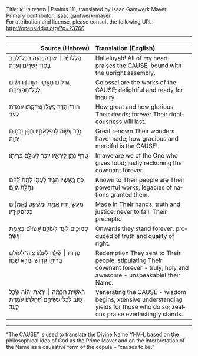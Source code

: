 <html>
<head></head>
<body>
Title: תהלים קי״א | Psalms 111, translated by Isaac Gantwerk Mayer<br />
Primary contributor: isaac.gantwerk-mayer<br />
For attribution and license, please consult the following URL: <a href="http://opensiddur.org/?p=23760">http://opensiddur.org/?p=23760</a>
<p />
<hr />

<table style="margin-left: auto;margin-right: auto;" class="draggable">
<thead><tr><th id="x" style="text-align: right;">Source (Hebrew)</th><th style="text-align: left;">Translation (English)</th></tr></thead>
<tbody>
<tr><td style="vertical-align:top;" width="46%">
<div class="liturgy" lang="he">
הַ֥לְלוּ יָ֨הּ ׀ 
אוֹדֶ֣ה יְ֭הוָה בְּכָל־לֵבָ֑ב 
בְּס֖וֹד יְשָׁרִ֣ים וְעֵדָֽה׃
</span></div></td>
 
<td style="vertical-align:top;" width="53%">
<div class="english" lang="en">
Halleluyah!
All of my heart praises the <span style="text-transform: uppercase;">Cause</span>;
bound with the upright assembly.
</div></td></tr>


<tr><td style="vertical-align:top;" width="46%">
<div class="liturgy" lang="he">
גְּ֭דֹלִים מַעֲשֵׂ֣י יְהוָ֑ה 
דְּ֝רוּשִׁ֗ים לְכָל־חֶפְצֵיהֶֽם׃
</span></div></td>
 
<td style="vertical-align:top;" width="53%">
<div class="english" lang="en">
Colossal are the works of the <span style="text-transform: uppercase;">Cause</span>;
delightful and ready for inquiry.
</div></td></tr>


<tr><td style="vertical-align:top;" width="46%">
<div class="liturgy" lang="he">
הוֹד־וְהָדָ֥ר פָּֽעֳל֑וֹ 
וְ֝צִדְקָת֗וֹ עֹמֶ֥דֶת לָעַֽד׃
</span></div></td>
 
<td style="vertical-align:top;" width="53%">
<div class="english" lang="en">
How great and how glorious Their deeds;
forever Their righteousness will last.
</div></td></tr>


<tr><td style="vertical-align:top;" width="46%">
<div class="liturgy" lang="he">
זֵ֣כֶר עָ֭שָׂה לְנִפְלְאֹתָ֑יו 
חַנּ֖וּן וְרַח֣וּם יְהוָֽה׃
</span></div></td>
 
<td style="vertical-align:top;" width="53%">
<div class="english" lang="en">
Great renown Their wonders have made;
how gracious and merciful is the <span style="text-transform: uppercase;">Cause</span>!
</div></td></tr>


<tr><td style="vertical-align:top;" width="46%">
<div class="liturgy" lang="he">
טֶ֭רֶף נָתַ֣ן לִֽירֵאָ֑יו 
יִזְכֹּ֖ר לְעוֹלָ֣ם בְּרִיתֽוֹ׃
</span></div></td>
 
<td style="vertical-align:top;" width="53%">
<div class="english" lang="en">
In awe are we of the One who gives food;
justly reckoning the covenant forever.
</div></td></tr>


<tr><td style="vertical-align:top;" width="46%">
<div class="liturgy" lang="he">
כֹּ֣חַ מַ֭עֲשָׂיו הִגִּ֣יד לְעַמּ֑וֹ 
לָתֵ֥ת לָ֝הֶ֗ם נַחֲלַ֥ת גּוֹיִֽם׃
</span></div></td>
 
<td style="vertical-align:top;" width="53%">
<div class="english" lang="en">
Known to Their people are Their powerful works;
legacies of nations granted them.
</div></td></tr>


<tr><td style="vertical-align:top;" width="46%">
<div class="liturgy" lang="he">
מַעֲשֵׂ֣י יָ֭דָיו אֱמֶ֣ת וּמִשְׁפָּ֑ט 
נֶ֝אֱמָנִ֗ים כָּל־פִּקּוּדָֽיו׃
</span></div></td>
 
<td style="vertical-align:top;" width="53%">
<div class="english" lang="en">
Made in Their hands: truth and justice;
never to fail: Their precepts.
</div></td></tr>


<tr><td style="vertical-align:top;" width="46%">
<div class="liturgy" lang="he">
סְמוּכִ֣ים לָעַ֣ד לְעוֹלָ֑ם 
עֲ֝שׂוּיִ֗ם בֶּאֱמֶ֥ת וְיָשָֽׁר׃
</span></div></td>
 
<td style="vertical-align:top;" width="53%">
<div class="english" lang="en">
Onwards they stand forever,
produced of truth and 
quality of right.
</div></td></tr>


<tr><td style="vertical-align:top;" width="46%">
<div class="liturgy" lang="he">
פְּד֤וּת ׀ שָׁ֘לַ֤ח לְעַמּ֗וֹ צִוָּֽה־לְעוֹלָ֥ם בְּרִית֑וֹ 
קָד֖וֹשׁ וְנוֹרָ֣א שְׁמֽוֹ׃
</span></div></td>
 
<td style="vertical-align:top;" width="53%">
<div class="english" lang="en">
Redemption They sent to Their people,
stipulating Their covenant forever - 
truly, holy and awesome -
unspeakable! their Name.
</div></td></tr>


<tr><td style="vertical-align:top;" width="46%">
<div class="liturgy" lang="he">
רֵ֘אשִׁ֤ית חָכְמָ֨ה ׀ יִרְאַ֬ת יְהוָ֗ה 
שֵׂ֣כֶל ט֭וֹב לְכָל־עֹשֵׂיהֶ֑ם 
תְּ֝הִלָּת֗וֹ עֹמֶ֥דֶת לָעַֽד׃
</span></div></td>
 
<td style="vertical-align:top;" width="53%">
<div class="english" lang="en">
Venerating the <span style="text-transform: uppercase;">Cause</span> -
wisdom begins;
xtensive understanding 
yields for those who do so;
zealous praise everlastingly stands.
</div></td></tr>
</tbody></table>

<hr />

“The <span style="text-transform: uppercase;">Cause</span>” is used to translate the Divine Name YHVH, based on the philosophical idea of God as the Prime Mover and on the interpretation of the Name as a causative form of the copula – “causes to be.”
</body>
</html>